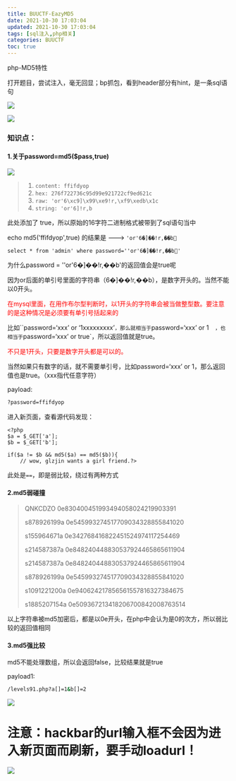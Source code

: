 ```yaml
---
title: BUUCTF-EazyMD5
date: 2021-10-30 17:03:04
updated: 2021-10-30 17:03:04
tags: [sql注入,php相关]
categories: BUUCTF
toc: true
---
```


php-MD5特性

<!-- more -->

打开题目，尝试注入，毫无回显；bp抓包，看到header部分有hint，是一条sql语句

![](https://i.loli.net/2021/10/30/CTjcBeknNh5MWDv.png)

![](https://i.loli.net/2021/10/30/Ci8brvuk2ZWJ1hY.png)

### 知识点：

#### 1.关于password=md5($pass,true)

![](https://i.loli.net/2021/10/30/vPY6mpqGRTAJl1y.png)

> 1. `content: ffifdyop`
> 2. `hex: 276f722736c95d99e921722cf9ed621c`
> 3. `raw: 'or'6\xc9]\x99\xe9!r,\xf9\xedb\x1c`
> 4. `string: 'or'6]!r,b`

此处添加了 true，所以原始的16字符二进制格式被带到了sql语句当中

echo md5('ffifdyop',true) 的结果是 ---> `'or'6�]��!r,��b`

```
select * from 'admin' where password=''or'6�]��!r,��b'
```

为什么password = ''or'6�]��!r,��b'的返回值会是true呢

因为or后面的单引号里面的字符串（6�]��!r,��b），是数字开头的。当然不能以0开头。

<font color='red'>在mysql里面，在用作布尔型判断时，以1开头的字符串会被当做整型数。要注意的是这种情况是必须要有单引号括起来的</font>

比如``password=‘xxx’ or ‘1xxxxxxxxx’`，那么就相当于`password=‘xxx’ or 1`  ，也相当于`password=‘xxx’ or true`，所以返回值就是true。

<font color='red'>不只是1开头，只要是数字开头都是可以的。</font>

当然如果只有数字的话，就不需要单引号，比如password=‘xxx’ or 1，那么返回值也是true。（xxx指代任意字符）

payload: 

```bash
?password=ffifdyop
```

进入新页面，查看源代码发现：

```php+HTML
<?php
$a = $_GET['a'];
$b = $_GET['b'];

if($a != $b && md5($a) == md5($b)){
    // wow, glzjin wants a girl friend.?>
```

此处是`==`，即是弱比较，绕过有两种方式

#### 2.md5弱碰撞

> QNKCDZO
> 0e830400451993494058024219903391
>
> s878926199a
> 0e545993274517709034328855841020
>
> s155964671a
> 0e342768416822451524974117254469
>
> s214587387a
> 0e848240448830537924465865611904
>
> s214587387a
> 0e848240448830537924465865611904
>
> s878926199a
> 0e545993274517709034328855841020
>
> s1091221200a
> 0e940624217856561557816327384675
>
> s1885207154a
> 0e509367213418206700842008763514

以上字符串被md5加密后，都是以0e开头，在php中会认为是0的次方，所以弱比较的返回值相同

#### 3.md5强比较

md5不能处理数组，所以会返回false，比较结果就是true



payload1:

```bash
/levels91.php?a[]=1&b[]=2
```

![](https://i.loli.net/2021/10/30/qOeSQ5jfnYaGNdC.png)

# 注意：hackbar的url输入框不会因为进入新页面而刷新，要手动loadurl！

![](https://i.loli.net/2021/10/30/UWl4QCkmK3F9YG8.png)

